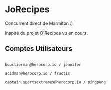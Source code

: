 # JoRecipes
Concurrent direct de Marmiton :)

Inspiré du projet O'Recipes vu en cours.

## Comptes Utilisateurs

``` 

bouclierman@herocorp.io / jennifer

acidman@herocorp.io / fructis

captain.sportsextremes@herocorp.io / pingpong

```
